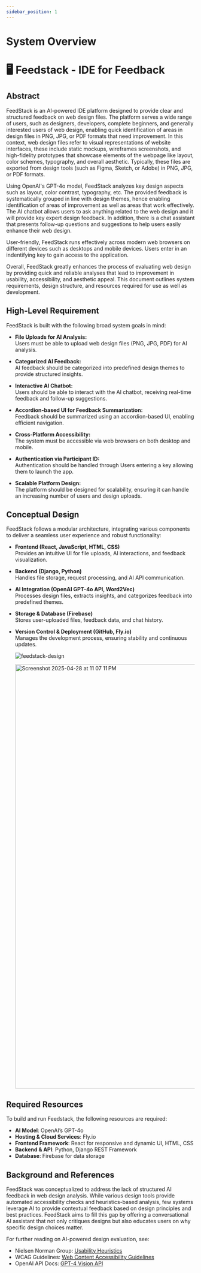 ```yaml
---
sidebar_position: 1
---
```


# System Overview

# 🖥️ Feedstack - IDE for Feedback

## Abstract

FeedStack is an AI-powered IDE platform designed to provide clear and structured feedback on web design files. The platform serves a wide range of users, such as designers, developers, complete beginners, and generally interested users of web design, enabling quick identification of areas in design files in PNG, JPG, or PDF formats that need improvement. In this context, web design files refer to visual representations of website interfaces, these include static mockups, wireframes screenshots, and high-fidelity prototypes that showcase elements of the webpage like layout, color schemes, typography, and overall aesthetic. Typically, these files are exported from design tools (such as Figma, Sketch, or Adobe) in PNG, JPG, or PDF formats.

Using OpenAI's GPT-4o model, FeedStack analyzes key design aspects such as layout, color contrast, typography, etc. The provided feedback is systematically grouped in line with design themes, hence enabling identification of areas of improvement as well as areas that work effectively. The AI chatbot allows users to ask anything related to the web design and it will provide key expert design feedback. In addition, there is a chat assistant that presents follow-up questions and suggestions to help users easily enhance their web design.

User-friendly, FeedStack runs effectively across modern web browsers on different devices such as desktops and mobile devices. Users enter in an indentifying key to gain access to the application.

Overall, FeedStack greatly enhances the process of evaluating web design by providing quick and reliable analyses that lead to improvement in usability, accessibility, and aesthetic appeal. This document outlines system requirements, design structure, and resources required for use as well as development.

## High-Level Requirement

FeedStack is built with the following broad system goals in mind:

- **File Uploads for AI Analysis:**  
  Users must be able to upload web design files (PNG, JPG, PDF) for AI analysis.

- **Categorized AI Feedback:**  
  AI feedback should be categorized into predefined design themes to provide structured insights.

- **Interactive AI Chatbot:**  
  Users should be able to interact with the AI chatbot, receiving real-time feedback and follow-up suggestions.

- **Accordion-based UI for Feedback Summarization:**  
  Feedback should be summarized using an accordion-based UI, enabling efficient navigation.

- **Cross-Platform Accessibility:**  
  The system must be accessible via web browsers on both desktop and mobile.

- **Authentication via Participant ID:**  
  Authentication should be handled through Users entering a key allowing them to launch the app.

- **Scalable Platform Design:**  
  The platform should be designed for scalability, ensuring it can handle an increasing number of users and design uploads.


## Conceptual Design

FeedStack follows a modular architecture, integrating various components to deliver a seamless user experience and robust functionality:

- **Frontend (React, JavaScript, HTML, CSS)**  
  Provides an intuitive UI for file uploads, AI interactions, and feedback visualization.

- **Backend (Django, Python)**  
  Handles file storage, request processing, and AI API communication.

- **AI Integration (OpenAI GPT-4o API, Word2Vec)**  
  Processes design files, extracts insights, and categorizes feedback into predefined themes.

- **Storage & Database (Firebase)**  
  Stores user-uploaded files, feedback data, and chat history.

- **Version Control & Deployment (GitHub, Fly.io)**  
  Manages the development process, ensuring stability and continuous updates.

  ![feedstack-design](https://github.com/user-attachments/assets/98175b6a-c5a5-43a1-bde8-88aff5759acd)

  <img width="1132" alt="Screenshot 2025-04-28 at 11 07 11 PM" src="https://github.com/user-attachments/assets/bc017657-d4a5-4434-92f5-e4cdc02baf73" />




## Required Resources

To build and run Feedstack, the following resources are required:
- **AI Model**: OpenAI’s GPT-4o
- **Hosting & Cloud Services**: Fly.io
- **Frontend Framework**: React for responsive and dynamic UI, HTML, CSS
- **Backend & API**: Python, Django REST Framework
- **Database**: Firebase for data storage

## Background and References

FeedStack was conceptualized to address the lack of structured AI feedback in web design analysis. While various design tools provide automated accessibility checks and heuristics-based analysis, few systems leverage AI to provide contextual feedback based on design principles and best practices. FeedStack aims to fill this gap by offering a conversational AI assistant that not only critiques designs but also educates users on why specific design choices matter.

For further reading on AI-powered design evaluation, see:
- Nielsen Norman Group: [Usability Heuristics](https://www.nngroup.com/articles/ten-usability-heuristics/)
- WCAG Guidelines: [Web Content Accessibility Guidelines](https://www.w3.org/WAI/standards-guidelines/wcag/)
- OpenAI API Docs: [GPT-4 Vision API](https://openai.com/research/gpt-4)


